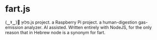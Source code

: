 # fart.js
(‿ˠ‿)💨 פלוץ.js project. a Raspberry Pi project. a human-digestion gas-emission analyzer. AI assisted. Written entirely with NodeJS, for the only reason that in Hebrew node is a synonym for fart. 
